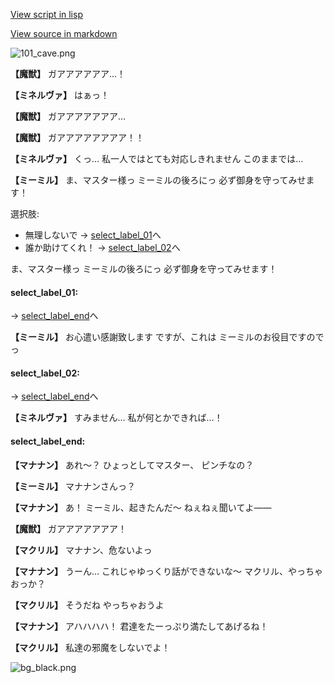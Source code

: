 [View script in lisp](../scripts/202103151.txt)

[View source in markdown](202103151.md)

![101_cave.png](../images/backgrounds/101_cave.png)

**【魔獣】**
ガアアアアアア…！

**【ミネルヴァ】**
はぁっ！

**【魔獣】**
ガアアアアアアア…

**【魔獣】**
ガアアアアアアアア！！

**【ミネルヴァ】**
くっ…
私一人ではとても対応しきれません
このままでは…

**【ミーミル】**
ま、マスター様っ
ミーミルの後ろにっ
必ず御身を守ってみせます！

選択肢:
- 無理しないで → [select_label_01](#select_label_01)へ
- 誰か助けてくれ！ → [select_label_02](#select_label_02)へ

ま、マスター様っ
ミーミルの後ろにっ
必ず御身を守ってみせます！

#### select_label_01:
 → [select_label_end](#select_label_end)へ

**【ミーミル】**
お心遣い感謝致します
ですが、これは
ミーミルのお役目ですのでっ

#### select_label_02:
 → [select_label_end](#select_label_end)へ

**【ミネルヴァ】**
すみません…
私が何とかできれば…！

#### select_label_end:

**【マナナン】**
あれ～？
ひょっとしてマスター、
ピンチなの？

**【ミーミル】**
マナナンさんっ？

**【マナナン】**
あ！
ミーミル、起きたんだ～
ねぇねぇ聞いてよ――

**【魔獣】**
ガアアアアアアア！

**【マクリル】**
マナナン、危ないよっ

**【マナナン】**
うーん…
これじゃゆっくり話ができないな～
マクリル、やっちゃおっか？

**【マクリル】**
そうだね
やっちゃおうよ

**【マナナン】**
アハハハハ！
君達をたーっぷり満たしてあげるね！

**【マクリル】**
私達の邪魔をしないでよ！

![bg_black.png](../images/backgrounds/bg_black.png)
